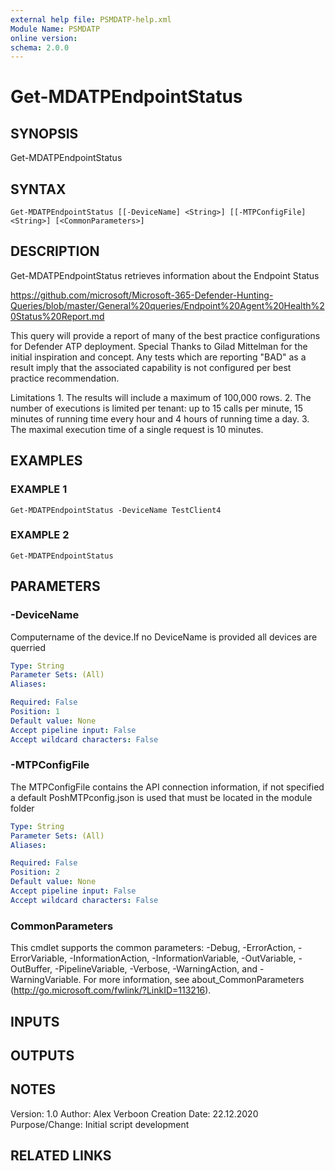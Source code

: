 ```yaml
---
external help file: PSMDATP-help.xml
Module Name: PSMDATP
online version:
schema: 2.0.0
---
```


# Get-MDATPEndpointStatus

## SYNOPSIS
Get-MDATPEndpointStatus

## SYNTAX

```
Get-MDATPEndpointStatus [[-DeviceName] <String>] [[-MTPConfigFile] <String>] [<CommonParameters>]
```

## DESCRIPTION
Get-MDATPEndpointStatus retrieves information about the Endpoint Status

https://github.com/microsoft/Microsoft-365-Defender-Hunting-Queries/blob/master/General%20queries/Endpoint%20Agent%20Health%20Status%20Report.md

This query will provide a report of many of the best practice configurations for Defender ATP deployment.
Special Thanks to Gilad Mittelman for the initial inspiration and concept.
Any tests which are reporting "BAD" as a result imply that the associated capability is not configured per best practice recommendation.

Limitations
1.
The results will include a maximum of 100,000 rows.
2.
The number of executions is limited per tenant: up to 15 calls per minute, 15 minutes of running time every hour and 4 hours of running time a day.
3.
The maximal execution time of a single request is 10 minutes.

## EXAMPLES

### EXAMPLE 1
```
Get-MDATPEndpointStatus -DeviceName TestClient4
```

### EXAMPLE 2
```
Get-MDATPEndpointStatus
```

## PARAMETERS

### -DeviceName
Computername of the device.If no DeviceName is provided all devices are querried

```yaml
Type: String
Parameter Sets: (All)
Aliases:

Required: False
Position: 1
Default value: None
Accept pipeline input: False
Accept wildcard characters: False
```

### -MTPConfigFile
The MTPConfigFile contains the API connection information, if not specified a default PoshMTPconfig.json  is used that must be located in the module folder

```yaml
Type: String
Parameter Sets: (All)
Aliases:

Required: False
Position: 2
Default value: None
Accept pipeline input: False
Accept wildcard characters: False
```

### CommonParameters
This cmdlet supports the common parameters: -Debug, -ErrorAction, -ErrorVariable, -InformationAction, -InformationVariable, -OutVariable, -OutBuffer, -PipelineVariable, -Verbose, -WarningAction, and -WarningVariable.
For more information, see about_CommonParameters (http://go.microsoft.com/fwlink/?LinkID=113216).

## INPUTS

## OUTPUTS

## NOTES
Version:        1.0
Author:         Alex Verboon
Creation Date:  22.12.2020
Purpose/Change: Initial script development

## RELATED LINKS

